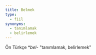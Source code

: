 ```yaml
---
title: Belmek
type:
  - fiil
synonyms:
  - tanımlamak
  - belirlemek
---
```

Ön Türkçe \*_bel-_ "tanımlamak, belirlemek"
